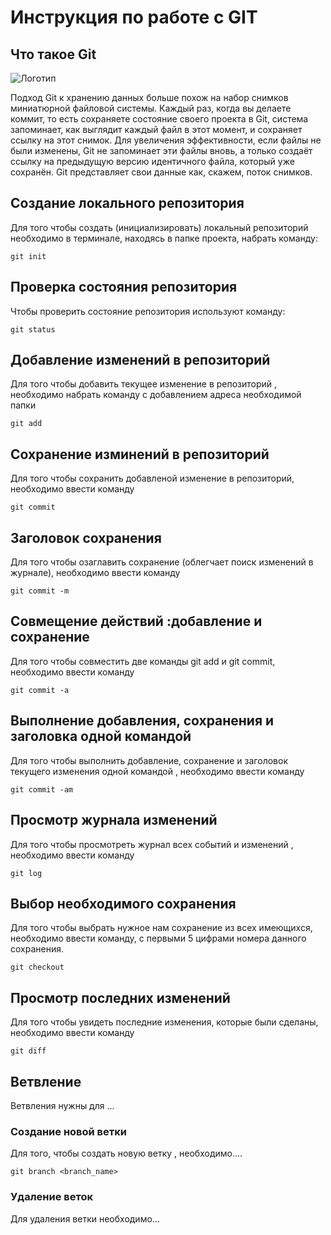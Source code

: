 # **Инструкция по работе с GIT**

## Что такое Git

![Логотип](images/rabbit.jpg)

Подход Git к хранению данных больше похож на набор снимков миниатюрной файловой системы. Каждый раз, когда вы делаете коммит, то есть сохраняете состояние своего проекта в Git, система запоминает, как выглядит каждый файл в этот момент, и сохраняет ссылку на этот снимок. Для увеличения эффективности, если файлы не были изменены, Git не запоминает эти файлы вновь, а только создаёт ссылку на предыдущую версию идентичного файла, который уже сохранён. Git представляет свои данные как, скажем, поток снимков.

## Создание локального репозитория

Для того чтобы создать (инициализировать) локальный репозиторий необходимо в терминале, находясь в папке проекта, набрать команду:

    git init

## Проверка состояния репозитория

Чтобы проверить состояние репозитория используют команду:

    git status

## Добавление изменений в репозиторий

Для того чтобы добавить текущее изменение в репозиторий , необходимо набрать команду с добавлением адреса необходимой папки

    git add

## Сохранение изминений в репозиторий

Для того чтобы сохранить добавленой изменение в репозиторий, необходимо ввести команду

    git commit

## Заголовок сохранения

Для того чтобы озаглавить сохранение (облегчает поиск изменений в журнале), необходимо ввести команду 

    git commit -m

## Совмещение действий :добавление и сохранение

Для того чтобы совместить две команды git add и git commit, необходимо ввести команду 

    git commit -a

## Выполнение добавления, сохранения и заголовка одной командой

Для того чтобы выполнить добавление, сохранение и заголовок текущего изменения одной командой , необходимо ввести команду

    git commit -am

## Просмотр журнала изменений

Для того чтобы просмотреть журнал всех событий и изменений , необходимо ввести команду

    git log

## Выбор необходимого сохранения

Для того чтобы выбрать нужное нам сохранение из всех имеющихся, необходимо ввести команду, c первыми 5 цифрами номера данного сохранения.

    git checkout

## Просмотр последних изменений

Для того чтобы увидеть последние изменения, которые были сделаны, необходимо ввести команду

    git diff

## Ветвление

Ветвления нужны для ...

### Создание новой ветки

Для того, чтобы создать новую ветку , необходимо....

    git branch <branch_name>
    
### Удаление веток

Для удаления ветки необходимо...